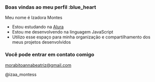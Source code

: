 ### Boas vindas ao meu perfil :blue_heart

Meu nome é Izadora Montes

- Estou estudando na [Alura](https://www.alura.com.br)
- Estou me desenvolvendo na linguagem JavaScript
- Utilizo esse espaço para minha organização e compartilhamento dos meus projetos desenvolvidos

### Você pode entrar em contato comigo 

morabitoannabeatriz@gmail.com

@izaa_montess








